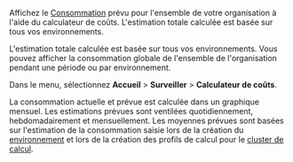 Affichez le [Consommation](onj1682104977691.md) prévu pour l'ensemble de votre organisation à l'aide du calculateur de coûts. L'estimation totale calculée est basée sur tous vos environnements.

L'estimation totale calculée est basée sur tous vos environnements. Vous pouvez afficher la consommation globale de l'ensemble de l'organisation pendant une période ou par environnement.

Dans le menu, sélectionnez **Accueil** > **Surveiller** > **Calculateur de coûts**.

La consommation actuelle et prévue est calculée dans un graphique mensuel. Les estimations prévues sont ventilées quotidiennement, hebdomadairement et mensuellement. Les moyennes prévues sont basées sur l'estimation de la consommation saisie lors de la création du [environnement](qiv1640281527006.md) et lors de la création des profils de calcul pour le [cluster de calcul](dvl1640281718303.md).

